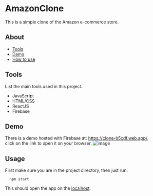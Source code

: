 # AmazonClone

This is a simple clone of the Amazon e-commerce store.

## About
- [Tools](#tools)
- [Demo](#demo)
- [How to use](#usage)

## Tools

List the main tools used in this project.

- JavaScript
- HTML/CSS
- ReactJS
- Firebase

## Demo

There is a demo hosted with Firebase at: https://clone-b5cdf.web.app/, click on the link to open it on your browser.
![image](https://github.com/DanielLS2000/AmazonClone/assets/112213498/7eeeb879-ee1f-40bf-b187-4f152b9af790)


## Usage

First make sure you are in the project directory, then just run:
```
  npm start
```
This should open the app on the [localhost](http://localhost:3000).
